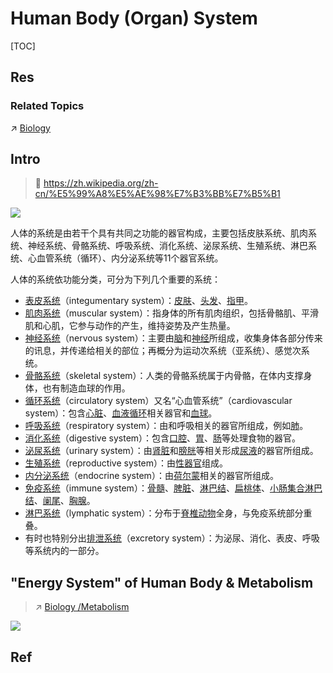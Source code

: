 # Human Body (Organ) System

[TOC]



## Res
### Related Topics
↗ [Biology](../../../Natural%20Science/Life%20Science/Biology/Biology.md)



## Intro
> 🔗 https://zh.wikipedia.org/zh-cn/%E5%99%A8%E5%AE%98%E7%B3%BB%E7%B5%B1

![](../../../../../../Assets/Pics/Screenshot%202025-07-03%20at%2013.40.24.png)

人体的系统是由若干个具有共同之功能的器官构成，主要包括皮肤系统、肌肉系统、神经系统、骨骼系统、呼吸系统、消化系统、泌尿系统、生殖系统、淋巴系统、心血管系统（循环）、内分泌系统等11个器官系统。

人体的系统依功能分类，可分为下列几个重要的系统：
- [表皮系统](https://zh.wikipedia.org/wiki/%E8%A1%A8%E7%9A%AE%E7%B3%BB%E7%B5%B1 "表皮系统")（integumentary system）：[皮肤](https://zh.wikipedia.org/wiki/%E7%9A%AE%E8%86%9A "皮肤")、[头发](https://zh.wikipedia.org/wiki/%E9%A0%AD%E9%AB%AE "头发")、[指甲](https://zh.wikipedia.org/wiki/%E6%8C%87%E7%94%B2 "指甲")。
- [肌肉系统](https://zh.wikipedia.org/wiki/%E8%82%8C%E8%82%89%E7%B3%BB%E7%B5%B1 "肌肉系统")（muscular system）：指身体的所有肌肉组织，包括骨骼肌、平滑肌和心肌，它参与动作的产生，维持姿势及产生热量。
- [神经系统](https://zh.wikipedia.org/wiki/%E7%A5%9E%E7%B6%93%E7%B3%BB%E7%B5%B1 "神经系统")（nervous system）：主要由[脑](https://zh.wikipedia.org/wiki/%E8%85%A6 "脑")和[神经](https://zh.wikipedia.org/wiki/%E7%A5%9E%E7%B6%93 "神经")所组成，收集身体各部分传来的讯息，并传递给相关的部位；再概分为运动次系统（亚系统）、感觉次系统。
- [骨骼系统](https://zh.wikipedia.org/wiki/%E9%AA%A8%E9%AA%BC%E7%B3%BB%E7%B5%B1 "骨骼系统")（skeletal system）：人类的骨骼系统属于内骨骼，在体内支撑身体，也有制造血球的作用。
- [循环系统](https://zh.wikipedia.org/wiki/%E5%BE%AA%E7%92%B0%E7%B3%BB%E7%B5%B1 "循环系统")（circulatory system）又名“心血管系统”（cardiovascular system）：包含[心脏](https://zh.wikipedia.org/wiki/%E5%BF%83%E8%87%9F "心脏")、[血液循环](https://zh.wikipedia.org/wiki/%E8%A1%80%E6%B6%B2%E5%BE%AA%E7%8E%AF "血液循环")相关器官和[血球](https://zh.wikipedia.org/wiki/%E8%A1%80%E7%90%83 "血球")。
- [呼吸系统](https://zh.wikipedia.org/wiki/%E5%91%BC%E5%90%B8%E7%B3%BB%E7%B5%B1 "呼吸系统")（respiratory system）：由和呼吸相关的器官所组成，例如[肺](https://zh.wikipedia.org/wiki/%E8%82%BA "肺")。
- [消化系统](https://zh.wikipedia.org/wiki/%E6%B6%88%E5%8C%96%E7%B3%BB%E7%B5%B1 "消化系统")（digestive system）：包含[口腔](https://zh.wikipedia.org/wiki/%E5%8F%A3%E8%85%94 "口腔")、[胃](https://zh.wikipedia.org/wiki/%E8%83%83 "胃")、[肠](https://zh.wikipedia.org/wiki/%E8%85%B8 "肠")等处理食物的器官。
- [泌尿系统](https://zh.wikipedia.org/wiki/%E6%B3%8C%E5%B0%BF%E7%B3%BB%E7%B5%B1 "泌尿系统")（urinary system）：由[肾脏](https://zh.wikipedia.org/wiki/%E8%82%BE "肾")和[膀胱](https://zh.wikipedia.org/wiki/%E8%86%80%E8%83%B1 "膀胱")等相关形成[尿液](https://zh.wikipedia.org/wiki/%E5%B0%BF%E6%B6%B2 "尿液")的器官所组成。
- [生殖系统](https://zh.wikipedia.org/wiki/%E7%94%9F%E6%AE%96%E7%B3%BB%E7%B5%B1 "生殖系统")（reproductive system）：由[性器官](https://zh.wikipedia.org/wiki/%E6%80%A7%E5%99%A8%E5%AE%98 "性器官")组成。
- [内分泌系统](https://zh.wikipedia.org/wiki/%E5%85%A7%E5%88%86%E6%B3%8C%E7%B3%BB%E7%B5%B1 "内分泌系统")（endocrine system）：由[荷尔蒙](https://zh.wikipedia.org/wiki/%E8%8D%B7%E7%88%BE%E8%92%99 "荷尔蒙")相关的器官所组成。
- [免疫系统](https://zh.wikipedia.org/wiki/%E5%85%8D%E7%96%AB%E7%B3%BB%E7%B5%B1 "免疫系统")（immune system）：[骨髓](https://zh.wikipedia.org/wiki/%E9%AA%A8%E9%AB%93 "骨髓")、[脾脏](https://zh.wikipedia.org/wiki/%E8%84%BE%E8%87%9F "脾脏")、[淋巴结](https://zh.wikipedia.org/wiki/%E6%B7%8B%E5%B7%B4%E7%B5%90 "淋巴结")、[扁桃体](https://zh.wikipedia.org/wiki/%E6%89%81%E6%A1%83%E9%AB%94 "扁桃体")、[小肠集合淋巴结](https://zh.wikipedia.org/w/index.php?title=%E5%B0%8F%E8%85%B8%E9%9B%86%E5%90%88%E6%B7%8B%E5%B7%B4%E7%B5%90&action=edit&redlink=1 "小肠集合淋巴结（页面不存在）")、[阑尾](https://zh.wikipedia.org/wiki/%E9%97%8C%E5%B0%BE "阑尾")、[胸腺](https://zh.wikipedia.org/wiki/%E8%83%B8%E8%85%BA "胸腺")。
- [淋巴系统](https://zh.wikipedia.org/wiki/%E6%B7%8B%E5%B7%B4%E7%B3%BB%E7%B5%B1 "淋巴系统")（lymphatic system）：分布于[脊椎动物](https://zh.wikipedia.org/wiki/%E8%84%8A%E6%A4%8E%E5%8B%95%E7%89%A9 "脊椎动物")全身，与免疫系统部分重叠。
- 有时也特别分出[排泄系统](https://zh.wikipedia.org/w/index.php?title=%E6%8E%92%E6%B3%84%E7%B3%BB%E7%B5%B1&action=edit&redlink=1 "排泄系统（页面不存在）")（excretory system）：为泌尿、消化、表皮、呼吸等系统内的一部分。



## "Energy System" of Human Body & Metabolism
> ↗ [Biology /Metabolism](../../../Natural%20Science/Life%20Science/Biology/Biology.md#Metabolism)

![](../../../../../../Assets/Pics/Pasted%20image%2020250704005553.png)



## Ref
[Bioenergetic systems | wikipedia]: https://en.wikipedia.org/wiki/Bioenergetic_systems

[The three main energy systems of the human body]: https://www.freeletics.com/en/blog/posts/human-energy-systems-beginners-guide/
[Track and field for Masters Athletes 6: Understanding energy systems]: https://www.canada.ca/en/department-national-defence/maple-leaf/rcaf/2020/10/track-and-field-for-masters-athletes-6-understanding-energy-systems.html
